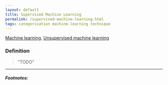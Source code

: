 ```yaml
---
layout: default
title: Supervised Machine Learning
permalink: /supervised-machine-learning.html
tags: categorisation machine-learning technique
---
```


[Machine learning]({{site.url}}{{site.prod}}/machine-learning.html),
[Unsupervised machine learning]({{site.url}}{{site.prod}}/unsupervised-machine-learning.html)

### Definition

> "TODO"

<hr />

##### Footnotes:

[^1]: https://www.deeplearningbook.org/contents/ml.html